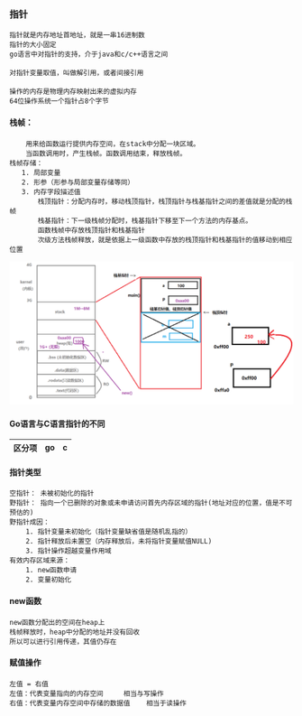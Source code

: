 ### 指针

	指针就是内存地址首地址，就是一串16进制数
	指针的大小固定
	go语言中对指针的支持，介于java和c/c++语言之间

	对指针变量取值，叫做解引用，或者间接引用

	操作的内存是物理内存映射出来的虚拟内存
    64位操作系统一个指针占8个字节
    

#### 栈帧：

    	用来给函数运行提供内存空间，在stack中分配一块区域。
        当函数调用时，产生栈帧。函数调用结束，释放栈帧。
    栈帧存储：
       1. 局部变量
       2. 形参（形参与局部变量存储等同）
       3. 内存字段描述值
           栈顶指针：分配内存时，移动栈顶指针，栈顶指针与栈基指针之间的差值就是分配的栈帧
           栈基指针：下一级栈帧分配时，栈基指针下移至下一个方法的内存基点。
           函数栈帧中存放栈顶指针和栈基指针
           次级方法栈帧释放，就是依据上一级函数中存放的栈顶指针和栈基指针的值移动到相应位置
           
           
![01-栈帧内存存储.png](.\image\01-栈帧内存存储.png)

#### Go语言与C语言指针的不同

区分项 | go | c 
---|---|---




#### 指针类型
	
    空指针： 未被初始化的指针
    野指针： 指向一个已删除的对象或未申请访问首先内存区域的指针(地址对应的位置，值是不可预估的)
    野指针成因：
    	1. 指针变量未初始化（指针变量缺省值是随机乱指的）
    	2. 指针释放后未置空（内存释放后，未将指针变量赋值NULL)
    	3. 指针操作超越变量作用域
    有效内存区域来源：
    	1. new函数申请
    	2. 变量初始化
    
#### new函数
	new函数分配出的空间在heap上
    栈帧释放时，heap中分配的地址并没有回收
    所以可以进行引用传递，其值仍存在
    
    
#### 赋值操作
	左值 = 右值
	左值：代表变量指向的内存空间     相当与写操作
    右值：代表变量内存空间中存储的数据值    相当于读操作
    
    
